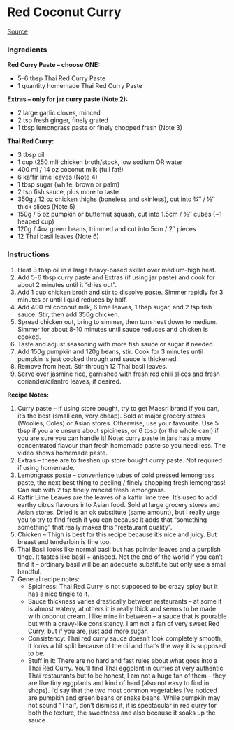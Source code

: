 # Red Coconut Curry

[Source](https://www.recipetineats.com/thai-red-curry-with-chicken/)

### Ingredients

**Red Curry Paste – choose ONE:**
- 5–6 tbsp Thai Red Curry Paste
- 1 quantity homemade Thai Red Curry Paste

**Extras – only for jar curry paste (Note 2):**
- 2 large garlic cloves, minced
- 2 tsp fresh ginger, finely grated
- 1 tbsp lemongrass paste or finely chopped fresh (Note 3)

**Thai Red Curry:**
- 3 tbsp oil
- 1 cup (250 ml) chicken broth/stock, low sodium OR water
- 400 ml / 14 oz coconut milk (full fat!)
- 6 kaffir lime leaves (Note 4)
- 1 tbsp sugar (white, brown or palm)
- 2 tsp fish sauce, plus more to taste
- 350g / 12 oz chicken thighs (boneless and skinless), cut into ¾″ / ⅓″ thick slices (Note 5)
- 150g / 5 oz pumpkin or butternut squash, cut into 1.5cm / ⅗″ cubes (~1 heaped cup)
- 120g / 4oz green beans, trimmed and cut into 5cm / 2″ pieces
- 12 Thai basil leaves (Note 6)

### Instructions

1. Heat 3 tbsp oil in a large heavy-based skillet over medium-high heat.
2. Add 5-6 tbsp curry paste and Extras (if using jar paste) and cook for about 2 minutes until it “dries out”.
3. Add 1 cup chicken broth and stir to dissolve paste. Simmer rapidly for 3 minutes or until liquid reduces by half.
4. Add 400 ml coconut milk, 6 lime leaves, 1 tbsp sugar, and 2 tsp fish sauce. Stir, then add 350g chicken.
5. Spread chicken out, bring to simmer, then turn heat down to medium. Simmer for about 8-10 minutes until sauce reduces and chicken is cooked.
6. Taste and adjust seasoning with more fish sauce or sugar if needed.
7. Add 150g pumpkin and 120g beans, stir. Cook for 3 minutes until pumpkin is just cooked through and sauce is thickened.
8. Remove from heat. Stir through 12 Thai basil leaves.
9. Serve over jasmine rice, garnished with fresh red chili slices and fresh coriander/cilantro leaves, if desired.

**Recipe Notes:**
1. Curry paste – if using store bought, try to get Maesri brand if you can, it’s the best (small can, very cheap). Sold at major grocery stores (Woolies, Coles) or Asian stores. Otherwise, use your favourite. Use 5 tbsp if you are unsure about spiciness, or 6 tbsp (or the whole can!) if you are sure you can handle it! Note: curry paste in jars has a more concentrated flavour than fresh homemade paste so you need less. The video shows homemade paste.
2. Extras – these are to freshen up store bought curry paste. Not required if using homemade.
3. Lemongrass paste – convenience tubes of cold pressed lemongrass paste, the next best thing to peeling / finely chopping fresh lemongrass! Can sub with 2 tsp finely minced fresh lemongrass.
4. Kaffir Lime Leaves are the leaves of a kaffir lime tree. It’s used to add earthy citrus flavours into Asian food. Sold at large grocery stores and Asian stores. Dried is an ok substitute (same amount), but I really urge you to try to find fresh if you can because it adds that “something-something” that really makes this “restaurant quality”.
5. Chicken – Thigh is best for this recipe because it’s nice and juicy. But breast and tenderloin is fine too.
6. Thai Basil looks like normal basil but has pointier leaves and a purplish tinge. It tastes like basil + aniseed. Not the end of the world if you can’t find it – ordinary basil will be an adequate substitute but only use a small handful.
7. General recipe notes:
   - Spiciness: Thai Red Curry is not supposed to be crazy spicy but it has a nice tingle to it.
   - Sauce thickness varies drastically between restaurants – at some it is almost watery, at others it is really thick and seems to be made with coconut cream. I like mine in between – a sauce that is pourable but with a gravy-like consistency. I am not a fan of very sweet Red Curry, but if you are, just add more sugar.
   - Consistency: Thai red curry sauce doesn’t look completely smooth, it looks a bit split because of the oil and that’s the way it is supposed to be.
   - Stuff in it: There are no hard and fast rules about what goes into a Thai Red Curry. You’ll find Thai eggplant in curries at very authentic Thai restaurants but to be honest, I am not a huge fan of them – they are like tiny eggplants and kind of hard (also not easy to find in shops). I’d say that the two most common vegetables I’ve noticed are pumpkin and green beans or snake beans. While pumpkin may not sound “Thai”, don’t dismiss it, it is spectacular in red curry for both the texture, the sweetness and also because it soaks up the sauce.

